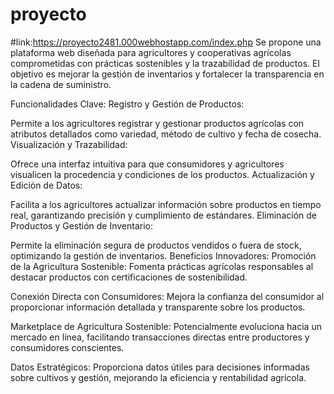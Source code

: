 # proyecto
#link:https://proyecto2481.000webhostapp.com/index.php
Se propone una plataforma web diseñada para agricultores y cooperativas agrícolas comprometidas con prácticas sostenibles y la trazabilidad de productos. El objetivo es mejorar la gestión de inventarios y fortalecer la transparencia en la cadena de suministro.

Funcionalidades Clave:
Registro y Gestión de Productos:

Permite a los agricultores registrar y gestionar productos agrícolas con atributos detallados como variedad, método de cultivo y fecha de cosecha.
Visualización y Trazabilidad:

Ofrece una interfaz intuitiva para que consumidores y agricultores visualicen la procedencia y condiciones de los productos.
Actualización y Edición de Datos:

Facilita a los agricultores actualizar información sobre productos en tiempo real, garantizando precisión y cumplimiento de estándares.
Eliminación de Productos y Gestión de Inventario:

Permite la eliminación segura de productos vendidos o fuera de stock, optimizando la gestión de inventarios.
Beneficios Innovadores:
Promoción de la Agricultura Sostenible: Fomenta prácticas agrícolas responsables al destacar productos con certificaciones de sostenibilidad.

Conexión Directa con Consumidores: Mejora la confianza del consumidor al proporcionar información detallada y transparente sobre los productos.

Marketplace de Agricultura Sostenible: Potencialmente evoluciona hacia un mercado en línea, facilitando transacciones directas entre productores y consumidores conscientes.

Datos Estratégicos: Proporciona datos útiles para decisiones informadas sobre cultivos y gestión, mejorando la eficiencia y rentabilidad agrícola.
